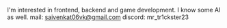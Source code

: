 I'm interested in frontend, backend and game development.
I know some AI as well.
mail: saivenkat06vk@gmail.com 
discord: mr_tr1ckster23

<!---
Saivenkat-206/Saivenkat-206 is a ✨ special ✨ repository because its `README.md` (this file) appears on your GitHub profile.
You can click the Preview link to take a look at your changes.
--->
